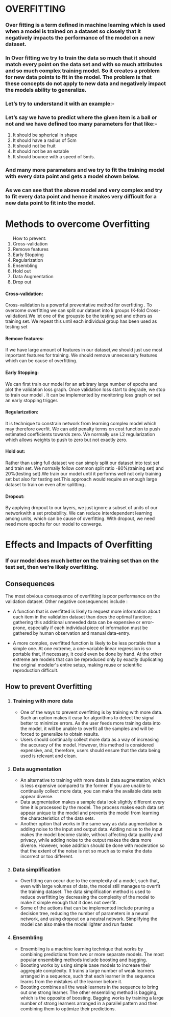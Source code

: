 # OVERFITTING

### Over fitting is a term defined in machine learning which is used when a model is trained on a dataset so closely that it negatively impacts the performance of the model on a new dataset.

### In Over fitting we try to train the data so much that it should match every point on the data set and with so much attributes and so much complex training model. So it creates a problem for new data points to fit in the model. The problem is that these concepts do not apply to new data and negatively impact the models ability to generalize.

### Let’s try to understand it with an example:-

### Let’s say we have to predict where the given item is a ball or not and we have defined too many parameters for that like:-

1. It should be spherical in shape
1. It should have a radius of 5cm
1. It should not be fruit
1. It should not be an eatable
1. It should bounce with a speed of 5m/s.

### And many more parameters and we try to fit the training model with every data point and gets a model shown below.

### As we can see that the above model and very complex and try to fit every data point and hence it makes very difficult for a new data point to fit into the model.

# Methods to overcome Overfitting
<ol>   How to prevent:
<li>Cross-validation</li>
<li>Remove features</li>
<li>Early Stopping</li>
<li>Regularization</li>
<li>Ensembling</li>
<li>Hold out </li>
<li>Data Augmentation</li>
<li>Drop out</li>
</ol>
<h4>Cross-validation:</h4>
<p>Cross-validation is a powerful preventative method for overfitting . To overcome overfitting we can split our dataset into k groups
(K-fold Cross-validation).We let one of the groupsto be the testing set
and others as training set. We repeat this until each individual
group has been used as testing set </p>
<h4>Remove features:</h4>
<p>If we have large amount of features in our dataset,we should just use most important features 
for training.  We should remove unnecessary features which can be cause of overfitting. </p>
<h4>Early Stopping:</h4>
<p>We can first train our model for an arbitrary large number of
epochs and plot the validation loss graph. Once validation loss
start to degrade, we stop to train our model . It can be implemented 
by monitoring loss graph or set an early stopping trigger. </p>

<h4>Regularization:</h4>
<p>It is technique to constrain network from learning complex model
which may therefore overfit. We can add penalty terms on cost function to push estimated coefficients towards zero.
We normally use L2 regularization which allows weights to push to zero but not exactly zero.</p>

<h4>Hold out: </h4>
<p>Rather than using full dataset we can simply split our dataset into test set and train set.
We normally follow common split ratio -80%(training set) and 20%(testing set).We train our model until it performs well not only training set but also for testing set.This approach would require
an enough large dataset to train on even after splitting  .</p>

<h4>Dropout:</h4>
<p>By applying dropout to our layers, we just ignore a subset of units of our networkwith a set probability. 
We can reduce interdependent learning among units, which can be cause of overfitting. 
With dropout, we need need more epochs for our model to converge.
</p>

# Effects and Impacts of Overfitting
### If our model does much better on the training set than on the test set, then we’re likely overfitting.

## Consequences

The most obvious consequence of overfitting is poor performance on the validation dataset. Other negative consequences include :

* A function that is overfitted is likely to request more information about each item in the validation dataset than does the optimal function; gathering this additional unneeded data can be expensive or error-prone, especially if each individual piece of information must be gathered by human observation and manual data-entry.

* A more complex, overfitted function is likely to be less portable than a simple one. At one extreme, a one-variable linear regression is so portable that, if necessary, it could even be done by hand. At the other extreme are models that can be reproduced only by exactly duplicating the original modeler's entire setup, making reuse or scientific reproduction difficult.

## How to prevent Overfitting
1. ### Training with more data
    + One of the ways to prevent overfitting is by training with more data. Such an option makes it easy for algorithms to detect the signal better to minimize errors. As the user feeds more training data into the model, it will be unable to overfit all the samples and will be forced to generalize to obtain results.
    + Users should continually collect more data as a way of increasing the accuracy of the model. However, this method is considered expensive, and, therefore, users should ensure that the data being used is relevant and clean.
 
2. ### Data augmentation
    + An alternative to training with more data is data augmentation, which is less expensive compared to the former. If you are unable to continually collect more data, you can make the available data sets appear diverse.
    + Data augmentation makes a sample data look slightly different every time it is processed by the model. The process makes each data set appear unique to the model and prevents the model from learning the characteristics of the data sets.
    + Another option that works in the same way as data augmentation is adding noise to the input and output data. Adding noise to the input makes the model become stable, without affecting data quality and privacy, while adding noise to the output makes the data more diverse. However, noise addition should be done with moderation so that the extent of the noise is not so much as to make the data incorrect or too different.
 
3. ### Data simplification
    + Overfitting can occur due to the complexity of a model, such that, even with large volumes of data, the model still manages to overfit the training dataset. The data simplification method is used to reduce overfitting by decreasing the complexity of the model to make it simple enough that it does not overfit.
    + Some of the actions that can be implemented include pruning a decision tree, reducing the number of parameters in a neural network, and using dropout on a neutral network. Simplifying the model can also make the model lighter and run faster.
 
4. ### Ensembling
    + Ensembling is a machine learning technique that works by combining predictions from two or more separate models. The most popular ensembling methods include boosting and bagging.
    + Boosting works by using simple base models to increase their aggregate complexity. It trains a large number of weak learners arranged in a sequence, such that each learner in the sequence learns from the mistakes of the learner before it.
    + Boosting combines all the weak learners in the sequence to bring out one strong learner. The other ensembling method is bagging, which is the opposite of boosting. Bagging works by training a large number of strong learners arranged in a parallel pattern and then combining them to optimize their predictions.